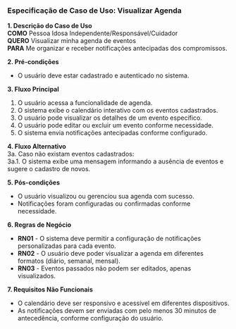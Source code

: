 ### Especificação de Caso de Uso: Visualizar Agenda

**1. Descrição do Caso de Uso**  
**COMO** Pessoa Idosa Independente/Responsável/Cuidador  
**QUERO** Visualizar minha agenda de eventos  
**PARA** Me organizar e receber notificações antecipadas dos compromissos.

**2. Pré-condições**  
- O usuário deve estar cadastrado e autenticado no sistema.

**3. Fluxo Principal**  
1. O usuário acessa a funcionalidade de agenda.  
2. O sistema exibe o calendário interativo com os eventos cadastrados.  
3. O usuário pode visualizar os detalhes de um evento específico.  
4. O usuário pode editar ou excluir um evento conforme necessidade.  
5. O sistema envia notificações antecipadas conforme configurado.

**4. Fluxo Alternativo**  
3a. Caso não existam eventos cadastrados:  
   3a.1. O sistema exibe uma mensagem informando a ausência de eventos e sugere o cadastro de novos.

**5. Pós-condições**  
- O usuário visualizou ou gerenciou sua agenda com sucesso.  
- Notificações foram configuradas ou confirmadas conforme necessidade.

**6. Regras de Negócio**  
- **RN01** - O sistema deve permitir a configuração de notificações personalizadas para cada evento.  
- **RN02** - O usuário deve poder visualizar a agenda em diferentes formatos (diário, semanal, mensal).  
- **RN03** - Eventos passados não podem ser editados, apenas visualizados.

**7. Requisitos Não Funcionais**  
- O calendário deve ser responsivo e acessível em diferentes dispositivos.  
- As notificações devem ser enviadas com pelo menos 30 minutos de antecedência, conforme configuração do usuário.